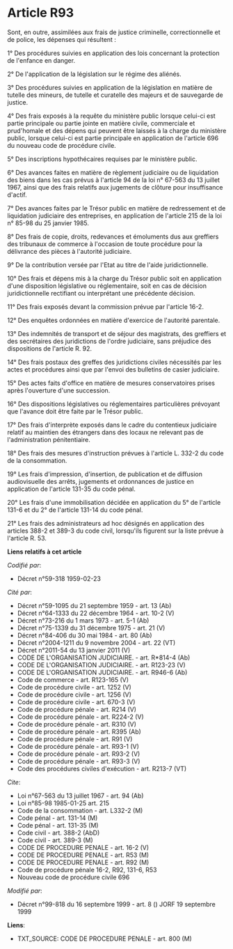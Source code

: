 # Article R93

Sont, en outre, assimilées aux frais de justice criminelle, correctionnelle et de police, les dépenses qui résultent :

1° Des procédures suivies en application des lois concernant la protection de l'enfance en danger.

2° De l'application de la législation sur le régime des aliénés.

3° Des procédures suivies en application de la législation en matière de tutelle des mineurs, de tutelle et curatelle des
majeurs et de sauvegarde de justice.

4° Des frais exposés à la requête du ministère public lorsque celui-ci est partie principale ou partie jointe en matière
civile, commerciale et prud'homale et des dépens qui peuvent être laissés à la charge du ministère public, lorsque celui-ci
est partie principale en application de l'article 696 du nouveau code de procédure civile.

5° Des inscriptions hypothécaires requises par le ministère public.

6° Des avances faites en matière de règlement judiciaire ou de liquidation des biens dans les cas prévus à l'article 94 de la
loi n° 67-563 du 13 juillet 1967, ainsi que des frais relatifs aux jugements de clôture pour insuffisance d'actif.

7° Des avances faites par le Trésor public en matière de redressement et de liquidation judiciaire des entreprises, en
application de l'article 215 de la loi n° 85-98 du 25 janvier 1985.

8° Des frais de copie, droits, redevances et émoluments dus aux greffiers des tribunaux de commerce à l'occasion de toute
procédure pour la délivrance des pièces à l'autorité judiciaire.

9° De la contribution versée par l'Etat au titre de l'aide juridictionnelle.

10° Des frais et dépens mis à la charge du Trésor public soit en application d'une disposition législative ou réglementaire,
soit en cas de décision juridictionnelle rectifiant ou interprétant une précédente décision.

11° Des frais exposés devant la commission prévue par l'article 16-2.

12° Des enquêtes ordonnées en matière d'exercice de l'autorité parentale.

13° Des indemnités de transport et de séjour des magistrats, des greffiers et des secrétaires des juridictions de l'ordre
judiciaire, sans préjudice des dispositions de l'article R. 92.

14° Des frais postaux des greffes des juridictions civiles nécessités par les actes et procédures ainsi que par l'envoi des
bulletins de casier judiciaire.

15° Des actes faits d'office en matière de mesures conservatoires prises après l'ouverture d'une succession.

16° Des dispositions législatives ou réglementaires particulières prévoyant que l'avance doit être faite par le Trésor
public.

17° Des frais d'interprète exposés dans le cadre du contentieux judiciaire relatif au maintien des étrangers dans des locaux
ne relevant pas de l'administration pénitentiaire.

18° Des frais des mesures d'instruction prévues à l'article L. 332-2 du code de la consommation.

19° Les frais d'impression, d'insertion, de publication et de diffusion audiovisuelle des arrêts, jugements et ordonnances de
justice en application de l'article 131-35 du code pénal.

20° Les frais d'une immobilisation décidée en application du 5° de l'article 131-6 et du 2° de l'article 131-14 du code
pénal.

21° Les frais des administrateurs ad hoc désignés en application des articles 388-2 et 389-3 du code civil, lorsqu'ils
figurent sur la liste prévue à l'article R. 53.

**Liens relatifs à cet article**

_Codifié par_:

  - Décret n°59-318 1959-02-23

_Cité par_:

  - Décret n°59-1095 du 21 septembre 1959 - art. 13 (Ab)
  - Décret n°64-1333 du 22 décembre 1964 - art. 10-2 (V)
  - Décret n°73-216 du 1 mars 1973 - art. 5-1 (Ab)
  - Décret n°75-1339 du 31 décembre 1975 - art. 21 (V)
  - Décret n°84-406 du 30 mai 1984 - art. 80 (Ab)
  - Décret n°2004-1211 du 9 novembre 2004 - art. 22 (VT)
  - Décret n°2011-54 du 13 janvier 2011 (V)
  - CODE DE L'ORGANISATION JUDICIAIRE. - art. R*814-4 (Ab)
  - CODE DE L'ORGANISATION JUDICIAIRE. - art. R123-23 (V)
  - CODE DE L'ORGANISATION JUDICIAIRE. - art. R946-6 (Ab)
  - Code de commerce - art. R123-165 (V)
  - Code de procédure civile - art. 1252 (V)
  - Code de procédure civile - art. 1256 (V)
  - Code de procédure civile - art. 670-3 (V)
  - Code de procédure pénale - art. R214 (V)
  - Code de procédure pénale - art. R224-2 (V)
  - Code de procédure pénale - art. R310 (V)
  - Code de procédure pénale - art. R395 (Ab)
  - Code de procédure pénale - art. R91 (V)
  - Code de procédure pénale - art. R93-1 (V)
  - Code de procédure pénale - art. R93-2 (V)
  - Code de procédure pénale - art. R93-3 (V)
  - Code des procédures civiles d'exécution - art. R213-7 (VT)

_Cite_:

  - Loi n°67-563 du 13 juillet 1967 - art. 94 (Ab)
  - Loi n°85-98 1985-01-25 art. 215
  - Code de la consommation - art. L332-2 (M)
  - Code pénal - art. 131-14 (M)
  - Code pénal - art. 131-35 (M)
  - Code civil - art. 388-2 (AbD)
  - Code civil - art. 389-3 (M)
  - CODE DE PROCEDURE PENALE - art. 16-2 (V)
  - CODE DE PROCEDURE PENALE - art. R53 (M)
  - CODE DE PROCEDURE PENALE - art. R92 (M)
  - Code de procédure pénale 16-2, R92, 131-6, R53
  - Nouveau code de procédure civile 696

_Modifié par_:

  - Décret n°99-818 du 16 septembre 1999 - art. 8 () JORF 19 septembre 1999

**Liens**:

  - TXT_SOURCE: CODE DE PROCEDURE PENALE - art. 800 (M)
